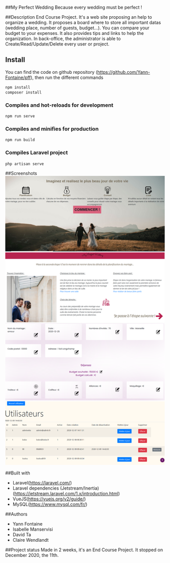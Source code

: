 ##My Perfect Wedding
Because every wedding must be perfect !

##Description
End Course Project.
It's a web site proposing an help to organize a wedding.
It proposes a board where to store all important datas (wedding place, number of guests, budget...). You can compare your budget to your expenses.
It also provides tips and links to help the organization.
In back-office, the administrator is able to Create/Read/Update/Delete every user or project.

## Install
You can find the code on github repository (https://github.com/Yann-Fontaine/pff), then run the different commands
```
npm install
composer install
```

### Compiles and hot-reloads for development
```
npm run serve
```

### Compiles and minifies for production
```
npm run build
```

### Compiles Laravel project
```
php artisan serve
```

##Screenshots
![](public/Screen1.png)
![](public/Screen2.png)
![](public/Screen3.png)
![](public/Screen.png)

##Built with
- Laravel(https://laravel.com/)
- Laravel dependencies (Jetstream/Inertia)(https://jetstream.laravel.com/1.x/introduction.html)
- VueJS(https://vuejs.org/v2/guide/)
- MySQL(https://www.mysql.com/fr/)

##Authors
- Yann Fontaine
- Isabelle Manservisi  
- David Ta  
- Claire Wendlandt

##Project status
Made in 2 weeks, it's an End Course Project. It stopped on December 2020, the 11th. 
